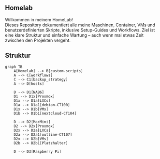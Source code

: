 ## Homelab

Willkommen in meinem HomeLab!  
Dieses Repository dokumentiert alle meine Maschinen, Container, VMs und benutzerdefinierten Skripte, inklusive Setup-Guides und Workflows. Ziel ist eine klare Struktur und einfache Wartung – auch wenn mal etwas Zeit zwischen den Projekten vergeht.

## Struktur

```mermaid
graph TB
    A[Homelab] --> B[custom-scripts]
    A --> C[workflows]
    C --> C1[backup_strategy]
    A --> D[hosts]

    D --> D1[NAB6]
    D1 --> D1x[Proxmox]
    D1x --> D1a[LXCs]
    D1a --> D1a1[debian-CT100]
    D1x --> D1b[VMs]
    D1b --> D1b1[nextcloud-CT104]

    D --> D2[MacMini]
    D2 --> D2x[Proxmox]
    D2x --> D2a[LXCs]
    D2a --> D2a1[outline-CT107]
    D2x --> D2b[VMs]
    D2b --> D2b1[Platzhalter]

    D --> D3[Raspberry Pi]
```
